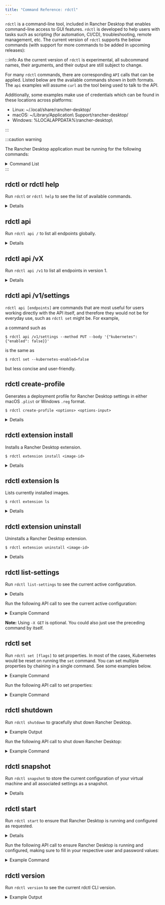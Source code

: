 ```yaml
---
title: "Command Reference: rdctl"
---
```


<head>
  <link rel="canonical" href="https://docs.rancherdesktop.io/references/rdctl-command-reference"/>
</head>

`rdctl` is a command-line tool, included in Rancher Desktop that enables command-line access to GUI features. `rdctl` is developed to help users with tasks such as scripting (for automation, CI/CD), troubleshooting, remote management, etc. The current version of `rdctl` supports the below commands (with support for more commands to be added in upcoming releases):

:::info
As the current version of `rdctl` is experimental, all subcommand names, their arguments, and their output are still subject to change.

For many `rdctl` commands, there are corresponding `API` calls that can be applied. Listed below are the available commands shown in both formats. The `api` examples will assume `curl` as the tool being used to talk to the API.

Additionally, some examples make use of credentials which can be found in these locations across platforms:

- Linux: ~/.local/share/rancher-desktop/
- macOS: ~/Library/Application\ Support/rancher-desktop/
- Windows: %LOCALAPPDATA%\rancher-desktop\

:::

:::caution warning

The Rancher Desktop application must be running for the following commands:

<details>
<summary>Command List</summary>

* rdctl list-settings
* rdctl set
* rdctl shutdown

</details>
:::

## rdctl or rdctl help

Run `rdctl` or `rdctl help` to see the list of available commands.

<details>

**Options**

```console autoupdate=true
$ rdctl help
The eventual goal of this CLI is to enable any UI-based operation to be done from the command-line as well.

Usage:
  rdctl [command]

Available Commands:
  api            Run API endpoints directly
  completion     Generate the autocompletion script for the specified shell
  create-profile Generate a deployment profile in either macOS plist or Windows registry format
  extension      Manage extensions
  factory-reset  Clear all the Rancher Desktop state and shut it down.
  help           Help about any command
  list-settings  Lists the current settings.
  set            Update selected fields in the Rancher Desktop UI and restart the backend.
  shell          Run an interactive shell or a command in a Rancher Desktop-managed VM
  shutdown       Shuts down the running Rancher Desktop application
  snapshot       Manage Rancher Desktop snapshots
  start          Start up Rancher Desktop, or update its settings.
  version        Shows the CLI version.

Flags:
      --config-path string   config file (default .../rancher-desktop/rd-engine.json)
  -h, --help                 help for rdctl
      --host string          default is 127.0.0.1; most useful for WSL
      --password string      overrides the password setting in the config file
      --port int             overrides the port setting in the config file
      --user string          overrides the user setting in the config file
      --verbose              Be verbose

Use "rdctl [command] --help" for more information about a command.
```

</details>

## rdctl api

Run `rdctl api /` to list all endpoints globally.

<details>

**Example**

```console autoupdate=true
$ rdctl api / | jq -r .[]
GET /
GET /v0
GET /v1
GET /v1/about
GET /v1/backend_state
PUT /v1/backend_state
GET /v1/diagnostic_categories
GET /v1/diagnostic_checks
POST /v1/diagnostic_checks
GET /v1/diagnostic_ids
GET /v1/extensions
POST /v1/extensions/install
POST /v1/extensions/uninstall
PUT /v1/factory_reset
DELETE /v1/port_forwarding
POST /v1/port_forwarding
PUT /v1/propose_settings
GET /v1/settings
PUT /v1/settings
GET /v1/settings/locked
PUT /v1/shutdown
POST /v1/snapshot/restore
GET /v1/snapshots
DELETE /v1/snapshots
POST /v1/snapshots
POST /v1/snapshots/cancel
GET /v1/transient_settings
PUT /v1/transient_settings
```

</details>

## rdctl api /vX

Run `rdctl api /v1` to list all endpoints in version 1.

<details>

**Example**

```console autoupdate=true
$ rdctl api /v1 | jq -r .[]
GET /v1
GET /v1/about
GET /v1/backend_state
PUT /v1/backend_state
GET /v1/diagnostic_categories
GET /v1/diagnostic_checks
POST /v1/diagnostic_checks
GET /v1/diagnostic_ids
GET /v1/extensions
POST /v1/extensions/install
POST /v1/extensions/uninstall
PUT /v1/factory_reset
DELETE /v1/port_forwarding
POST /v1/port_forwarding
PUT /v1/propose_settings
GET /v1/settings
PUT /v1/settings
GET /v1/settings/locked
PUT /v1/shutdown
POST /v1/snapshot/restore
GET /v1/snapshots
DELETE /v1/snapshots
POST /v1/snapshots
POST /v1/snapshots/cancel
GET /v1/transient_settings
PUT /v1/transient_settings
```

</details>

## rdctl api /v1/settings

`rdctl api [endpoints]` are commands that are most useful for users working directly with the API itself, and therefore they would not be for everyday use, such as `rdctl set` might be. For example,

a command such as

```console
$ rdctl api /v1/settings --method PUT --body '{"kubernetes": {"enabled": false}}'
```

is the same as

```console
$ rdctl set --kubernetes-enabled=false
```

but less concise and user-friendly.

## rdctl create-profile

Generates a deployment profile for Rancher Desktop settings in either macOS `.plist` or Windows `.reg` format.

```console
$ rdctl create-profile <options> <options-input>
```

<details>

**Options**

```console auto-update=true
$ rdctl create-profile --help
--input [FILE]              File containing a JSON document.
--body [JSON]               Command-line option containing a JSON document
--from-settings             Use current settings.
--output [plist, reg]       An output of .plist files for macOS and .reg files for Windows.

Additional options for --output reg:
--type [locked, defaults]   The locked field is set as default, otherwise the default type can be specified.
--hive [hklm, hkcu]         The hklm field is set as default, otherwise hkcu can be specified.
```

**Example**

```console
$ rdctl create-profile --output reg --hive=hkcu --from-settings
```

</details>

## rdctl extension install

Installs a Rancher Desktop extension.

```console
$ rdctl extension install <image-id>
```

<details>

**Options**

```console auto-update=true
$ rdctl extension install --help
--force               Avoids any interactivity.
<image-id>:<tag>      The <tag> is optional, e.g. splatform/epinio-docker-desktop:latest.
```

**Example**

```console autoupdate=true
$ rdctl extension install docker/logs-explorer-extension:0.2.2
Installing image docker/logs-explorer-extension:0.2.2: Created
```

</details>

## rdctl extension ls

Lists currently installed images.

```console
$ rdctl extension ls
```

<details>

**Example**

```console autoupdate=true
$ rdctl extension ls
Extension IDs

docker/logs-explorer-extension:0.2.2
```

</details>

## rdctl extension uninstall

Uninstalls a Rancher Desktop extension.

```console
$ rdctl extension uninstall <image-id>
```

<details>

**Options**

```console autoupdate=true
$ rdctl extension uninstall --help
rdctl extension uninstall <image-id>
The <image-id> is an image reference, e.g. splatform/epinio-docker-desktop:latest (the tag is optional).

Usage:
  rdctl extension uninstall [flags]

Flags:
  -h, --help   help for uninstall

Global Flags:
      --config-path string   config file (default .../rancher-desktop/rd-engine.json)
      --host string          default is 127.0.0.1; most useful for WSL
      --password string      overrides the password setting in the config file
      --port int             overrides the port setting in the config file
      --user string          overrides the user setting in the config file
      --verbose              Be verbose
```

**Example**

```console autoupdate=true
$ rdctl extension uninstall docker/logs-explorer-extension:0.2.2
Uninstalling image docker/logs-explorer-extension:0.2.2: Deleted docker/logs-explorer-extension:0.2.2
```

</details>

## rdctl list-settings

<Tabs groupId="command-reference">
  <TabItem value="CLI" default>

Run `rdctl list-settings` to see the current active configuration.

<details>

**Options**

```console autoupdate=true
$ rdctl list-settings --help 
Lists the current settings in JSON format.

Usage:
  rdctl list-settings [flags]

Flags:
  -h, --help   help for list-settings

Global Flags:
      --config-path string   config file (default .../rancher-desktop/rd-engine.json)
      --host string          default is 127.0.0.1; most useful for WSL
      --password string      overrides the password setting in the config file
      --port int             overrides the port setting in the config file
      --user string          overrides the user setting in the config file
      --verbose              Be verbose
```

**Example Output Using macOS Environment**

```console autoupdate=true
$ rdctl list-settings
{
  "version": 15,
  "application": {
    "adminAccess": false,
    "debug": false,
    "extensions": {
      "allowed": {
        "enabled": false,
        "list": []
      },
      "installed": {}
    },
    "pathManagementStrategy": "rcfiles",
    "telemetry": {
      "enabled": true
    },
    "updater": {
      "enabled": false
    },
    "autoStart": false,
    "startInBackground": false,
    "hideNotificationIcon": false,
    "window": {
      "quitOnClose": false
    }
  },
  "containerEngine": {
    "allowedImages": {
      "enabled": false,
      "patterns": []
    },
    "name": "moby"
  },
  "virtualMachine": {
    "memoryInGB": 6,
    "numberCPUs": 2,
    "type": "qemu",
    "useRosetta": false
  },
  "WSL": {
    "integrations": {}
  },
  "kubernetes": {
    "version": "1.32.5",
    "port": 6443,
    "enabled": true,
    "options": {
      "traefik": true,
      "flannel": true
    },
    "ingress": {
      "localhostOnly": false
    }
  },
  "portForwarding": {
    "includeKubernetesServices": false
  },
  "images": {
    "showAll": true,
    "namespace": "default"
  },
  "containers": {
    "showAll": true,
    "namespace": "default"
  },
  "diagnostics": {
    "showMuted": false,
    "mutedChecks": {}
  },
  "experimental": {
    "containerEngine": {
      "webAssembly": {
        "enabled": false
      }
    },
    "kubernetes": {
      "options": {
        "spinkube": false
      }
    },
    "virtualMachine": {
      "mount": {
        "type": "reverse-sshfs",
        "9p": {
          "securityModel": "none",
          "protocolVersion": "9p2000.L",
          "msizeInKib": 128,
          "cacheMode": "mmap"
        }
      },
      "proxy": {
        "enabled": false,
        "address": "",
        "password": "",
        "port": 3128,
        "username": "",
        "noproxy": [
          "0.0.0.0/8",
          "10.0.0.0/8",
          "127.0.0.0/8",
          "169.254.0.0/16",
          "172.16.0.0/12",
          "192.168.0.0/16",
          "224.0.0.0/4",
          "240.0.0.0/4"
        ]
      }
    }
  }
}

```

</details>

  </TabItem>
  <TabItem value="API" default>

Run the following API call to see the current active configuration:

<details>
<summary>Example Command</summary>

```console
$ curl -s -H "Authorization: Basic $AUTH" http://localhost:6107/v1/settings -X GET
```

</details>

**Note:** Using `-X GET` is optional. You could also just use the preceding command by itself.

  </TabItem>
</Tabs>

## rdctl set

<Tabs groupId="command-reference">
  <TabItem value="CLI" default>

Run `rdctl set [flags]` to set properties. In most of the cases, Kubernetes would be reset on running the `set` command. You can set multiple properties by chaining in a single command. See some examples below.

<details>
<summary>Example Command</summary>

```console
$ rdctl set --kubernetes-enabled=false
$ rdctl set --container-engine docker --kubernetes-version 1.21.2
```

</details>

  </TabItem>
  <TabItem value="API" default>

Run the following API call to set properties:

<details>
<summary>Example Command</summary>

```console
$ curl -s -H "Authorization: Basic $AUTH" http://localhost:6107/v1/settings -d '{ "kubernetes": { "containerEngine": "docker", "enabled": false, "version":"1.23.5" }}' -X PUT
```

</details>

  </TabItem>
</Tabs>

## rdctl shutdown

<Tabs groupId="command-reference">
  <TabItem value="CLI" default>

Run `rdctl shutdown` to gracefully shut down Rancher Desktop.

<details>
<summary>Example Output</summary>

```console
$ rdctl shutdown
Shutting down.
```

</details>

  </TabItem>
  <TabItem value="API" default>

Run the following API call to shut down Rancher Desktop:

<details>
<summary>Example Command</summary>

```shell
$ curl -s -H "Authorization: Basic $AUTH" http://localhost:6107/v1/shutdown -X PUT
```

</details>

  </TabItem>
</Tabs>

## rdctl snapshot

Run `rdctl snapshot` to store the current configuration of your virtual machine and all associated settings as a snapshot.

<details>

**Options**

```console autoupdate=true
$ rdctl snapshot --help
Manage Rancher Desktop snapshots

Usage:
  rdctl snapshot [command]

Available Commands:
  create      Create a snapshot
  delete      Delete a snapshot
  list        List snapshots
  restore     Restore a snapshot
  unlock      Remove snapshot lock

Flags:
  -h, --help   help for snapshot

Global Flags:
      --config-path string   config file (default .../rancher-desktop/rd-engine.json)
      --host string          default is 127.0.0.1; most useful for WSL
      --password string      overrides the password setting in the config file
      --port int             overrides the port setting in the config file
      --user string          overrides the user setting in the config file
      --verbose              Be verbose

Use "rdctl snapshot [command] --help" for more information about a command.
```

**Example**

```console autoupdate=true
$ rdctl snapshot create example_snapshot
$ rdctl snapshot delete example_snapshot
$ rdctl snapshot list --json
```

</details>

## rdctl start

<Tabs groupId="command-reference">
  <TabItem value="CLI" default>

Run `rdctl start` to ensure that Rancher Desktop is running and configured as requested.

<details>

**Options:**

```console autoupdate=true
$ rdctl start --help
Starts up Rancher Desktop with the specified settings.
If it's running, behaves the same as 'rdctl set ...'.

Usage:
  rdctl start [flags]

Flags:
      --application.admin-access                                        enable privileged operations
      --application.auto-start                                          start app when logging in
      --application.debug                                               generate more verbose logging
      --application.hide-notification-icon                              don't show notification icon
      --application.path-management-strategy string                     update PATH to include ~/.rd/bin (allowed values: [manual, rcfiles])
      --application.start-in-background                                 start app without window
      --application.telemetry.enabled                                   allow collection of anonymous statistics
      --application.updater.enabled                                     automatically update to the latest release
      --application.window.quit-on-close                                terminate app when the main window is closed
      --container-engine.allowed-images.enabled                         only allow images to be pulled that match the allowed patterns
      --container-engine.name string                                    set engine (allowed values: [containerd, docker, moby])
      --containers.namespace string                                     select only namespaces from this namespace (containerd only)
      --containers.show-all                                             show system containers on Containers page
      --diagnostics.show-muted                                          unhide muted diagnostics
      --experimental.container-engine.web-assembly.enabled              enable support for containerd-wasm shims
      --experimental.kubernetes.options.spinkube                        install spin operator
      --experimental.virtual-machine.mount.9p.cache-mode string         (allowed values: [none, loose, fscache, mmap])
      --experimental.virtual-machine.mount.9p.msize-in-kib int          maximum packet size
      --experimental.virtual-machine.mount.9p.protocol-version string   (allowed values: [9p2000, 9p2000.u, 9p2000.L])
      --experimental.virtual-machine.mount.9p.security-model string     (allowed values: [passthrough, mapped-xattr, mapped-file, none])
      --experimental.virtual-machine.mount.type string                  how directories are shared (allowed values: [reverse-sshfs, 9p, virtiofs])
  -h, --help                                                            help for start
      --images.namespace string                                         select only images from this namespace (containerd only)
      --images.show-all                                                 show system images on Images page
      --kubernetes.enabled                                              run Kubernetes
      --kubernetes.options.flannel                                      use flannel networking; disable to install your own CNI
      --kubernetes.options.traefik                                      install and run traefik
      --kubernetes.port int                                             apiserver port
      --kubernetes.version string                                       choose which version of Kubernetes to run
      --no-modal-dialogs                                                avoid displaying dialog boxes
  -p, --path string                                                     path to main executable
      --port-forwarding.include-kubernetes-services                     show Kubernetes system services on Port Forwarding page
      --virtual-machine.memory-in-gb int                                reserved RAM size
      --virtual-machine.number-cpus int                                 reserved number of CPUs
      --virtual-machine.type string                                     (allowed values: [qemu, vz])
      --virtual-machine.use-rosetta

Global Flags:
      --config-path string   config file (default .../rancher-desktop/rd-engine.json)
      --host string          default is 127.0.0.1; most useful for WSL
      --password string      overrides the password setting in the config file
      --port int             overrides the port setting in the config file
      --user string          overrides the user setting in the config file
      --verbose              Be verbose
```

**Example:**

```console
$ rdctl start --container-runtime dockerd -- kubernetes-version 1.19.3
```

</details>

  </TabItem>
  <TabItem value="API" default>

Run the following API call to ensure Rancher Desktop is running and configured, making sure to fill in your respective user and password values:

<details>
<summary>Example Command</summary>

```shell
$ curl -s -H "Authorization: Basic $(echo -n "user:PASSWORD" | base64)"
```

</details>

  </TabItem>
</Tabs>

## rdctl version

Run `rdctl version` to see the current rdctl CLI version.

<details>
<summary>Example Output</summary>

```console autoupdate=true
$ rdctl version
rdctl client version: v1.19.0, targeting server version: v1
```

</details>
